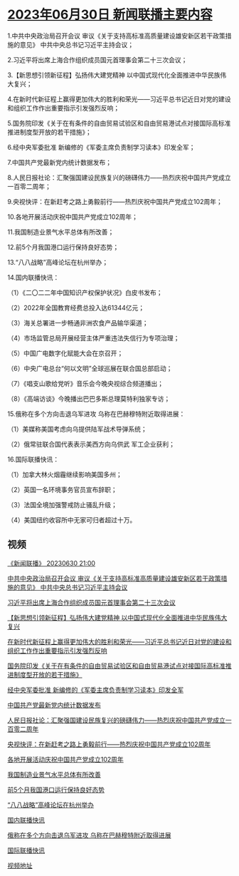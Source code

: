# [2023年06月30日 新闻联播主要内容](https://tv.cctv.com/lm/xwlb/day/20230630.shtml)

1.中共中央政治局召开会议 审议《关于支持高标准高质量建设雄安新区若干政策措施的意见》 中共中央总书记习近平主持会议；

2.习近平将出席上海合作组织成员国元首理事会第二十三次会议；

3.【新思想引领新征程】弘扬伟大建党精神 以中国式现代化全面推进中华民族伟大复兴；

4.在新时代新征程上赢得更加伟大的胜利和荣光——习近平总书记近日对党的建设和组织工作作出重要指示引发强烈反响；

5.国务院印发《关于在有条件的自由贸易试验区和自由贸易港试点对接国际高标准推进制度型开放的若干措施》；

6.经中央军委批准 新编修的《军委主席负责制学习读本》印发全军；

7.中国共产党最新党内统计数据发布；

8.人民日报社论：汇聚强国建设民族复兴的磅礴伟力——热烈庆祝中国共产党成立一百零二周年；

9.央视快评：在新赶考之路上勇毅前行——热烈庆祝中国共产党成立102周年；

10.各地开展活动庆祝中国共产党成立102周年；

11.我国制造业景气水平总体有所改善；

12.前5个月我国港口运行保持良好态势；

13.“八八战略”高峰论坛在杭州举办；

14.国内联播快讯：

（1）《二〇二二年中国知识产权保护状况》白皮书发布；

（2）2022年全国教育经费总投入达61344亿元；

（3）海关总署进一步畅通非洲农食产品输华渠道；

（4）市场监管总局开展经营主体严重违法失信行为专项治理；

（5）中国广电数字化赋能大会在京召开；

（6）中央广电总台“何以文明”全球巡展在联合国总部启动；

（7）《唱支山歌给党听》音乐会今晚央视综合频道播出；

（8）《高端访谈》今晚播出巴巴多斯总理莫特利独家专访；

15.俄称在多个方向击退乌军进攻 乌称在巴赫穆特附近取得进展：

（1）美媒称美国考虑向乌提供陆军战术导弹系统；

（2）俄常驻联合国代表表示美西方向乌供武 军工企业获利；

16.国际联播快讯：

（1）加拿大林火烟霾继续影响美国多州；

（2）英国一名环境事务官员宣布辞职；

（3）法国全境加强警戒防止骚乱升级；

（4）美国纽约收容所中无家可归者超过十万。

## 视频

[《新闻联播》 20230630 21:00](https://tv.cctv.com/2023/06/30/VIDEoCFZ5mjORGhDp8cuAdnW230630.shtml)

[中共中央政治局召开会议 审议《关于支持高标准高质量建设雄安新区若干政策措施的意见》 中共中央总书记习近平主持会议](https://tv.cctv.com/2023/06/30/VIDE1KFavxZp2pm8TDW3yoGN230630.shtml)

[习近平将出席上海合作组织成员国元首理事会第二十三次会议](https://tv.cctv.com/2023/06/30/VIDE4FOPee56SztfRIjRnaeN230630.shtml)

[【新思想引领新征程】弘扬伟大建党精神 以中国式现代化全面推进中华民族伟大复兴](https://tv.cctv.com/2023/06/30/VIDE2EDhzHlXDgY1SVgvmRO2230630.shtml)

[在新时代新征程上赢得更加伟大的胜利和荣光——习近平总书记近日对党的建设和组织工作作出重要指示引发强烈反响](https://tv.cctv.com/2023/06/30/VIDEFzxKaYjLx8TNGY5kyLDo230630.shtml)

[国务院印发《关于在有条件的自由贸易试验区和自由贸易港试点对接国际高标准推进制度型开放的若干措施》](https://tv.cctv.com/2023/06/30/VIDEaHcHbIzblSoRHqIQfOiJ230630.shtml)

[经中央军委批准 新编修的《军委主席负责制学习读本》印发全军](https://tv.cctv.com/2023/06/30/VIDEWjroK5G3seY46YwPARRd230630.shtml)

[中国共产党最新党内统计数据发布](https://tv.cctv.com/2023/06/30/VIDEBZN0VSaNPSlNCatpd0Lg230630.shtml)

[人民日报社论：汇聚强国建设民族复兴的磅礴伟力——热烈庆祝中国共产党成立一百零二周年](https://tv.cctv.com/2023/06/30/VIDE2OQYcsD44CjlQsSbjF1X230630.shtml)

[央视快评：在新赶考之路上勇毅前行——热烈庆祝中国共产党成立102周年](https://tv.cctv.com/2023/06/30/VIDEbSzPRRWjmKpXxsd8PWiE230630.shtml)

[各地开展活动庆祝中国共产党成立102周年](https://tv.cctv.com/2023/06/30/VIDEI3FuPO3UgqiRSt6w5FBr230630.shtml)

[我国制造业景气水平总体有所改善](https://tv.cctv.com/2023/06/30/VIDEB3TKTHzALVV5FPfS4nxe230630.shtml)

[前5个月我国港口运行保持良好态势](https://tv.cctv.com/2023/06/30/VIDEqW4dLsHT6YDRV8Z3dnL3230630.shtml)

[“八八战略”高峰论坛在杭州举办](https://tv.cctv.com/2023/06/30/VIDEkKjxsAJ5zvMSksLGrevn230630.shtml)

[国内联播快讯](https://tv.cctv.com/2023/06/30/VIDEQj15eipQ5PH3WAK78g4a230630.shtml)

[俄称在多个方向击退乌军进攻 乌称在巴赫穆特附近取得进展](https://tv.cctv.com/2023/06/30/VIDEgyXPu4mkn2hpeNclOimQ230630.shtml)

[国际联播快讯](https://tv.cctv.com/2023/06/30/VIDEzox9O0pb4tD00YRON2hJ230630.shtml)

[视频地址](https://tv.cctv.com/lm/xwlb/day/20230630.shtml) 

